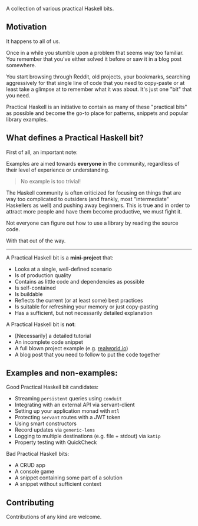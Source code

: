 A collection of various practical Haskell bits.

## Motivation

It happens to all of us.

Once in a while you stumble upon a problem that seems way too familiar. You remember that you've either solved it before or saw it in a blog post somewhere.

You start browsing through Reddit, old projects, your bookmarks, searching aggressively for that single line of code that you need to copy-paste or at least take a glimpse at to remember what it was about. It's just one "bit" that you need.

Practical Haskell is an initiative to contain as many of these "practical bits" as possible and become the go-to place for patterns, snippets and popular library examples.

## What defines a Practical Haskell bit?

First of all, an important note:

Examples are aimed towards **everyone** in the community, regardless of their level of experience or understanding.

> No example is too trivial!

The Haskell community is often criticized for focusing on things that are way too complicated to outsiders (and frankly, most "intermediate" Haskellers as well) and pushing away beginners. This is true and in order to attract more people and have them become productive, we must fight it.

Not everyone can figure out how to use a library by reading the source code.

With that out of the way.

---

A Practical Haskell bit is a **mini-project** that:

* Looks at a single, well-defined scenario
* Is of production quality
* Contains as little code and dependencies as possible
* Is self-contained
* Is buildable
* Reflects the current (or at least some) best practices
* Is suitable for refreshing your memory or just copy-pasting
* Has a sufficient, but not necessarily detailed explanation

A Practical Haskell bit is **not**:

* [Necessarily] a detailed tutorial
* An incomplete code snippet
* A full blown project example (e.g. [realworld.io](realworld.io))
* A blog post that you need to follow to put the code together

## Examples and non-examples:

Good Practical Haskell bit candidates:

* Streaming `persistent` queries using `conduit`
* Integrating with an external API via servant-client
* Setting up your application monad with `mtl`
* Protecting `servant` routes with a JWT token
* Using smart constructors
* Record updates via `generic-lens`
* Logging to multiple destinations (e.g. file + stdout) via `katip`
* Property testing with QuickCheck

Bad Practical Haskell bits:

* A CRUD app
* A console game
* A snippet containing some part of a solution
* A snippet without sufficient context

## Contributing

Contributions of any kind are welcome.
